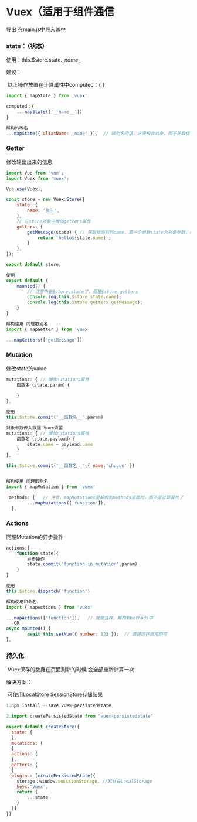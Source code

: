# Vuex（适用于组件通信

导出  在main.js中导入其中

### state：（状态）

使用：this.$store.state.\__name__

建议：

​	以上操作放置在计算属性中computed：{	}

```javascript
import { mapState } from 'vuex'

computed：{
	...mapState(['__name__'])
}

解构的改名
...mapState({ aliasName: 'name' }),  // 赋别名的话，这里接收对象，而不是数组
```

### Getter

修改输出出来的信息

```javascript
import Vue from 'vue';
import Vuex from 'vuex';

Vue.use(Vuex);

const store = new Vuex.Store({
    state: {
        name: '张三',
    },
    // 在store对象中增加getters属性
    getters: {
        getMessage(state) { // 获取修饰后的name，第一个参数state为必要参数，必须写在形参上
            return `hello${state.name}`;
        }
    },
});

export default store;

使用
export default {
    mounted() {
        // 注意不是$store.state了，而是$store.getters
        console.log(this.$store.state.name);
        console.log(this.$store.getters.getMessage);
    }
}

解构使用 同理取别名
import { mapGetter } from 'vuex'

...mapGetters(['getMessage'])

```

### Mutation

修改state的value

```javascript
mutations: { // 增加nutations属性
	函数名（state,param）{
    	
    }
},

使用
this.$store.commit('__函数名__',param)

对象参数传入数据 Vuex设置
mutations: { // 增加nutations属性
	函数名（state,payload）{
    	state.name = payload.name
    }
},

this.$store.commit('__函数名__',{ name:'chuguo' })


解构使用 同理取别名
import { mapMutation } from 'vuex'

 methods: {   // 注意，mapMutations是解构到methods里面的，而不是计算属性了
        ...mapMutations(['function']),
  },
```

### Actions

同理Mutation的异步操作

```javascript
actions:{
	function(state){
		异步操作
        state.commit('function in mutation',param)
	}
}

使用
this.$store.dispatch('function')

解构使用和命名
import { mapActions } from 'vuex'

...mapActions(['function']),   // 就像这样，解构到methods中
   OR
async mounted() {
        await this.setNum({ number: 123 });  // 直接这样调用即可
},
```

### 持久化

​	Vuex保存的数据在页面刷新的时候 会全部重新计算一次

解决方案：

​	可使用LocalStore SessionStore存储结果

```javascript
1.npm install --save vuex-persistedstate

2.import createPersistedState from "vuex-persistedstate"

export default createStore({
  state: {
  },
  mutations: {
  }
  actions: {
  },
  getters: {
  }
  plugins: [createPersistedState({
    storage：window.sesssionStorage, //默认在LocalStorage
  	keys:'Vuex',
    return {
		...state
    }
  )]
})
```

